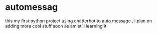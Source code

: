 # automessag
this my first python project using chatterbot to auto message , i plan on adding more cool stuff soon as am still learning it 
